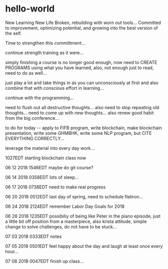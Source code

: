 # hello-world
New Learning New Life
Broken, rebuilding with worn out tools...
Committed to improvement, optimizing potential, and growing into the best version of the self.

Time to strengthen this committment... 

continue strength training as it were...

simply finishing a course is no longer good enough, now need to CREATE PROGRAMS using what you have learned, also, not enough just to read, need to do as well...

just play a lot and take things in as you can unconsciously at first and also combine that with conscious effort in learning...

continue with the programming...

need to flush out all destructive thoughts... also need to stop repeating old thoughts... need to come up with new thoughts...
also renew good habit from the big conference...

to do for today -- apply to FIFB program, write blockchain, make blockchain presentation, write some GHMBHK, write some NLP program, but CITE EVERYTHING CORRECTLY...

leverage the material into every day work...

1027EDT starting blockchain class now

06 12 2018 1546EDT maybe do git course?

06 14 2018 0358EDT lots of sleep...

06 17 2018 0738EDT need to make real progress

06 20 2018 0512EDT last day of spring, need to schedule flatiron...

06 24 2018 2124EDT remember Labor Day Goals for 2018

06 28 2018 1235EDT possibiliy of being like Peter in the piano episode, just a little bit off position from a masterpiece, also krista attitude, simple change to solve challenges, do not have to be stuck...

07 03 2018 0333EDT notes


07 05 2018 0501EDT feel happy about the day and laugh at least once every hour...

07 08 2018 0047EDT finish up class...
